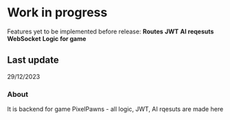 # Work in progress

Features yet to be implemented before release:
**Routes**
**JWT**
**AI reqesuts**
**WebSocket**
**Logic for game**

## Last update

29/12/2023

### About

It is backend for game PixelPawns - all logic, JWT, AI rqesuts are made here
